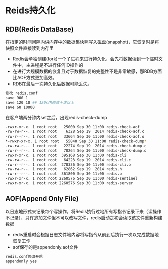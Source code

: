 # Reids持久化

## RDB(Redis DataBase)

在指定的时间间隔内讲内存中的数据集快照写入磁盘(snapshot)，它恢复时是将快照文件直接读到内存里

 - Redis会单独创建(fork)一个子进程来进行持久化，会先将数据读到一个临时文件中，主进程是不进行任何IO操作的
 - 在进行大规模数据的恢复且对于数据恢复的完整性不是非常敏感，那RDB方面比AOF方式更加高效。
 - RDB在最后一次持久化后数据可能丢失。

 ``` bash
修改 redis.conf
save 900 1
save 120 10 ## 120s内修改十次以上
save 60 10000

 ```
 在客户端两分钟内set之后，出现redis-check-dump

 ``` bash
-rwxr-xr-x. 1 root root   25000 Sep 30 11:00 redis-check-aof
-rw-rw-r--. 1 root root    6328 Sep 19  2014 redis-check-aof.c
-rw-r--r--. 1 root root   33664 Sep 30 11:00 redis-check-aof.o
*-rwxr-xr-x. 1 root root   55840 Sep 30 11:00 redis-check-dump*
-rw-rw-r--. 1 root root   22274 Sep 19  2014 redis-check-dump.c
-rw-r--r--. 1 root root   70264 Sep 30 11:00 redis-check-dump.o
-rwxr-xr-x. 1 root root  395168 Sep 30 11:00 redis-cli
-rw-rw-r--. 1 root root   64223 Sep 19  2014 redis-cli.c
-rw-r--r--. 1 root root  270336 Sep 30 11:00 redis-cli.o
-rw-rw-r--. 1 root root   62862 Sep 19  2014 redis.h
-rw-r--r--. 1 root root  361800 Sep 30 11:00 redis.o
-rwxr-xr-x. 1 root root 2260576 Sep 30 11:00 redis-sentinel
-rwxr-xr-x. 1 root root 2260576 Sep 30 11:00 redis-server

 ```


## AOF(Append Only File)

以日志地形式来记录每个写操作，将Redis执行过地所有写指令记录下来（读操作不记录），只许追加文件但不可以改写文件，redis启动之初会读取该文件重新构建数据

 - redis重启时会根据日志文件地内容将写指令从前到后执行一次以完成数据地恢复工作
 - aof保存的是appendonly.aof文件

 ``` bash
 redis.conf修改开启
 appendonly yes

 ``` 